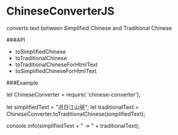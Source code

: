 # ChineseConverterJS
converts text between Simplified Chinese and Traditional Chinese

###API
- toSimplifiedChinese
- toTraditionalChinese
- toTraditionalChineseForHtmlText
- toSimplifiedChineseForHtmlText

###Example

let ChineseConverter = require( 'chinese-converter');

let simplifiedText = "迟日江山丽";
let traditionalText = ChineseConverter.toTraditionalChinese(simplifiedText);

console.info(simplifiedText + " -> " + traditionalText);
